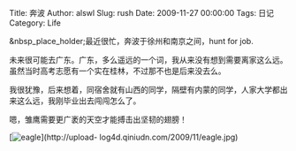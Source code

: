 Title: 奔波
Author: alswl
Slug: rush
Date: 2009-11-27 00:00:00
Tags: 日记
Category: Life

&nbsp_place_holder;最近很忙，奔波于徐州和南京之间，hunt for job.

未来很可能去广东。广东，多么遥远的一个词，我从来没有想到需要离家这么远。虽然当时高考志愿有一个实在桂林，不过那不也是后来没去么。

我很犹豫，后来想着，同宿舍就有山西的同学，隔壁有内蒙的同学，人家大学都出来这么远，我刚毕业出去闯闯怎么了。

嗯，雏鹰需要更广袤的天空才能搏击出坚韧的翅膀！

[![eagle](http://upload-log4d.qiniudn.com/2009/11/eagle.jpg)](http://upload-
log4d.qiniudn.com/2009/11/eagle.jpg)

